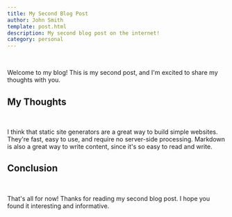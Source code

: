 ```yaml
---
title: My Second Blog Post
author: John Smith
template: post.html
description: My second blog post on the internet!
category: personal
---
```


<br />

Welcome to my blog! This is my second post, and I'm excited to share my thoughts with you.
<br />

## My Thoughts
<br />

I think that static site generators are a great way to build simple websites. They're fast, easy to use, and require no server-side processing. Markdown is also a great way to write content, since it's so easy to read and write.

## Conclusion
<br />

That's all for now! Thanks for reading my second blog post. I hope you found it interesting and informative.

```
